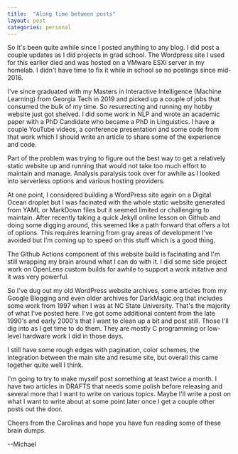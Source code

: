 ```yaml
---
title:  "Along time between posts"
layout: post
categories: personal
---
```


So it's been quite awhile since I posted anything to any blog. I did post a couple
updates as I did projects in grad school. The Wordpress site I used for this earlier
died and was hosted on a VMware ESXi server in my homelab. I didn't have time to fix 
it while in school so no postings since mid-2016.

<!-- excerpt-end -->

I've since graduated with my Masters in Interactive Intelligence (Machine Learning)
from Georgia Tech in 2019 and picked up a couple of jobs that consumed the bulk of my 
time. So resurrecting and running my hobby website just got shelved. I did some work
in NLP and wrote an academic paper with a PhD Candidate who became a PhD in Linguistics.
I have a couple YouTube videos, a conference presentation and some code from that work 
which I should write an article to share some of the experience and code.

Part of the problem was trying to figure out the best way to get a relatively static
website up and running that would not take too much effort to maintain and manage.
Analysis paralysis took over for awhile as I looked into serverless options and
various hosting providers.

At one point, I considered building a WordPress site again on a Digital Ocean droplet 
but I was facinated with the whole static website generated from YAML or MarkDown files
but it seemed limited or challenging to maintain. After recently taking a quick
Jekyll online lesson on Github and doing some digging around, this seemed like a
path forward that offers a lot of options. This requires learning from gray areas
of development I've avoided but I'm coming up to speed on this stuff which is a
good thing.

The Github Actions component of this website build is facinating and I'm still
wrapping my brain around what I can do with it. I did some side project work on
OpenLens custom builds for awhile to support a work initative and it was very
powerful.

So I've dug out my old WordPress website archives, some articles from 
my Google Blogging and even older archives for DarkMagic.org that includes
some work from 1997 when I was at NC State University. That's the majority of
what I've posted here. I've got some additional content from the late 1990's
and early 2000's that I want to clean up a bit and post still. Those I'll
dig into as I get time to do them. They are mostly C programming or low-level
hardware work I did in those days.

I still have some rough edges with pagination, color schemes, the integration
between the main site and resume site, but overall this came together quite
well I think.

I'm going to try to make myself post something at least twice a month.
I have two articles in DRAFTS that needs some polish before releasing and
several more that I want to write on various topics.  Maybe I'll write a
post on what I want to write about at some point later once I get a couple
other posts out the door.

Cheers from the Carolinas and hope you have fun reading some of these brain dumps.

--Michael
